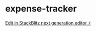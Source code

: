 # expense-tracker

[Edit in StackBlitz next generation editor ⚡️](https://stackblitz.com/~/github.com/pspuri91/expense-tracker)